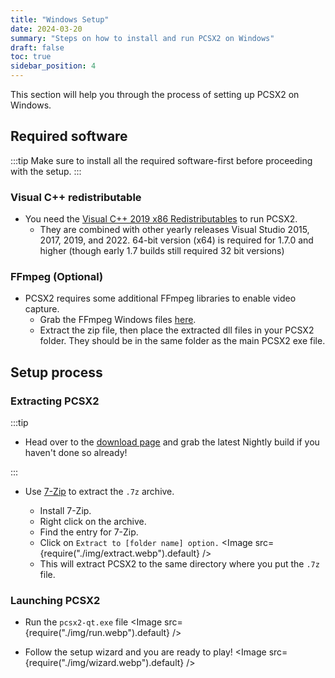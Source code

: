 ```yaml
---
title: "Windows Setup"
date: 2024-03-20
summary: "Steps on how to install and run PCSX2 on Windows"
draft: false
toc: true
sidebar_position: 4
---
```


This section will help you through the process of setting up PCSX2 on Windows.

## Required software

:::tip
Make sure to install all the required software-first before proceeding with the setup.
:::

### Visual C++ redistributable

- You need the [Visual C++ 2019 x86 Redistributables](https://support.microsoft.com/en-us/help/2977003/) to run PCSX2.
  - They are combined with other yearly releases Visual Studio 2015, 2017, 2019, and 2022. 64-bit version (x64) is required for 1.7.0 and higher (though early 1.7 builds still required 32 bit versions)

### FFmpeg (Optional)

- PCSX2 requires some additional FFmpeg libraries to enable video capture.
  - Grab the FFmpeg Windows files [here](https://github.com/PCSX2/pcsx2-windows-dependencies/releases/download/FFMPEG/ffmpeglibs-6.0.7.7z).
  - Extract the zip file, then place the extracted dll files in your PCSX2 folder. They should be in the same folder as the main PCSX2 exe file.

## Setup process

### Extracting PCSX2

:::tip

- Head over to the [download page](https://pcsx2.net/downloads) and grab the latest Nightly build if you haven't done so already!

:::

- Use [7-Zip](https://www.7-zip.org/download.html) to extract the `.7z` archive.

  - Install 7-Zip.
  - Right click on the archive.
  - Find the entry for 7-Zip.
  - Click on `Extract to [folder name] option.`
    <Image src={require("./img/extract.webp").default} />
  - This will extract PCSX2 to the same directory where you put the `.7z` file.

### Launching PCSX2

- Run the `pcsx2-qt.exe` file
  <Image src={require("./img/run.webp").default} />

- Follow the setup wizard and you are ready to play!
  <Image src={require("./img/wizard.webp").default} />
